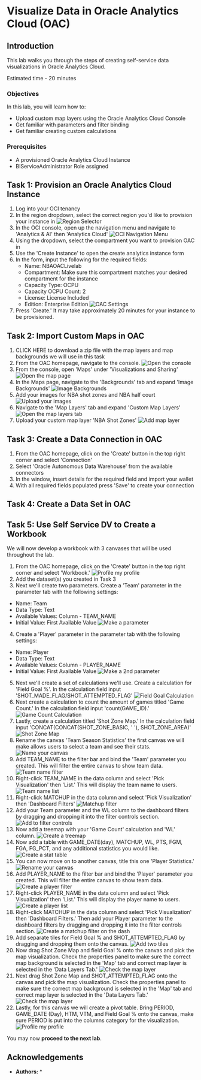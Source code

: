 # Visualize Data in Oracle Analytics Cloud (OAC)

## Introduction
This lab walks you through the steps of creating self-service data visualizations in Oracle Analytics Cloud.

Estimated time - 20 minutes



### Objectives
In this lab, you will learn how to:
* Upload custom map layers using the Oracle Analytics Cloud Console
* Get familiar with parameters and filter binding
* Get familiar creating custom calculations

### Prerequisites
* A provisioned Oracle Analytics Cloud Instance
* BIServiceAdministrator Role assigned

## Task 1: Provision an Oracle Analytics Cloud Instance

1. Log into your OCI tenancy
2. In the region dropdown, select the correct region you'd like to provision your instance in
   ![Region Selector](images/regionselection.png "Select your region")
4. In the OCI console, open up the navigation menu and navigate to 'Analytics & AI' then 'Analytics Cloud'
   ![OCI Navigation Menu](images/analyticsmenu.png "OCI Analytics Menu")
6. Using the dropdown, select the compartment you want to provision OAC in
7. Use the 'Create Instance' to open the create analytics instance form
8. In the form, input the following for the required fields:
   - Name: NBAOACLivelab
   - Compartment: Make sure this compartment matches your desired compartment for the instance
   - Capacity Type: OCPU
   - Capacity OCPU Count: 2
   - License: License Included
   - Edition: Enterprise Edition
   ![OAC Settings](images/OACSettings.png "OAC Settings")
9. Press 'Create.' It may take approximately 20 minutes for your instance to be provisioned.

## Task 2: Import Custom Maps in OAC

1. CLICK HERE to download a zip file with the map layers and map backgrounds we will use in this task
2. From the OAC homepage, navigate to the console.
   ![Open the console](images/navmenuconsole.png "Open the console")
4. From the console, open 'Maps' under 'Visualizations and Sharing'
   ![Open the map page](images/mapsmenu.png "Open the map page")
6. In the Maps page, navigate to the 'Backgrounds' tab and expand 'Image Backgrounds'
   ![Image Backgrounds](images/backgroundtab.png "Maps background tab")
8. Add your images for NBA shot zones and NBA half court
   ![Upload your images](images/addbackground.png "Add your map background")
10. Navigate to the 'Map Layers' tab and expand 'Custom Map Layers'
    ![Open the map layers tab](images/maplayertab.png "Open the map layers page")
12. Upload your custom map layer 'NBA Shot Zones'
    ![Add map layer](images/addmaplayer.png "Add your map layer")

## Task 3: Create a Data Connection in OAC
1. From the OAC homepage, click on the 'Create' button in the top right corner and select 'Connection'
2. Select 'Oracle Autonomous Data Warehouse' from the available connectors
3. In the window, insert details for the required field and import your wallet
4. With all required fields populated press 'Save' to create your connection

## Task 4: Create a Data Set in OAC

## Task 5: Use Self Service DV to Create a Workbook
We will now develop a workbook with 3 canvases that will be used throughout the lab. 

1. From the OAC homepage, click on the 'Create' button in the top right corner and select 'Workbook.'
   ![Profile my profile](images/createworkbook.png "Use the create button")
3. Add the dataset(s) you created in Task 3
4. Next we'll create two parameters. Create a 'Team' parameter in the parameter tab with the following settings:
  - Name: Team
  - Data Type: Text
  - Available Values: Column - TEAM_NAME
  - Initial Value: First Available Value
    ![Make a parameter](images/teamparameter.png "Team parameter settings")
4. Create a 'Player' parameter in the parameter tab with the following settings:
  - Name: Player
  - Data Type: Text
  - Available Values: Column - PLAYER_NAME
  - Initial Value: First Available Value
    ![Make a 2nd parameter](images/playerparameter.png "Player parameter settings")
5. Next we'll create a set of calculations we'll use. Create a calculation for 'Field Goal %'. In the calculation field input 'SHOT_MADE_FLAG/SHOT_ATTEMPTED_FLAG'
   ![Field Goal Calculation](images/fieldgoalcalc.png "Field Goal % Calculation")
6. Next create a calculation to count the amount of games titled 'Game Count.' In the calculation field input 'count(GAME_ID).'
   ![Game Count Calculation](images/gamecountcalc.png "Game Count Calculation")
7. Lastly, create a calculation titled 'Shot Zone Map.' In the calculation field input 'CONCAT(CONCAT(SHOT_ZONE_BASIC, ' '), SHOT_ZONE_AREA)'
   ![Shot Zone Map](images/shotzonemapcalc.png "Shot Zone Map Calculation")
8. Rename the canvas 'Team Season Statistics' the first canvas we will make allows users to select a team and see their stats.
   ![Name your canvas](images/teamseasonstats.png "Rename your canvas")
9. Add TEAM_NAME to the filter bar and bind the 'Team' parameter you created. This will filter the entire canvas to show team data.
   ![Team name filter](images/teamnamefilter.png "Add team name to filterbar")
10. Right-click TEAM_NAME in the data column and select 'Pick Visualization' then 'List.' This will display the team name to users.
    ![Team name list](images/teamnamelistviz.png "Make a team list")
11. Right-click MATCHUP in the data column and select 'Pick Visualization' then 'Dashboard Filters'
    ![Matchup filter](images/matchupfilterviz.png "Create a matchup filter")
12. Add your Team parameter and the WL column to the dashboard filters by dragging and dropping it into the filter controls section.
    ![Add to filter controls](images/filtercontrols.png "Add to filter controls")
13. Now add a treemap with your 'Game Count' calculation and 'WL' column.
    ![Create a treemap](images/treemap.png "Create a treemap")
14. Now add a table with GAME_DATE(day), MATCHUP, WL, PTS, FGM, FGA, FG_PCT, and any additional statistics you would like.
    ![Create a stat table](images/statstable.png "Create a table of season stats")
15. You can now move on to another canvas, title this one 'Player Statistics.'
    ![Rename your canvas](images/playerstatisticsrename.png "Rename your 2nd column")
16.  Add PLAYER_NAME to the filter bar and bind the 'Player' parameter you created. This will filter the entire canvas to show team data.
    ![Create a player filter](images/playernamefilterbar.png "Create a player name filter")
17. Right-click PLAYER_NAME in the data column and select 'Pick Visualization' then 'List.' This will display the player name to users.
    ![Create a player list](images/playernamelist.png "Create a player name list")
18. Right-click MATCHUP in the data column and select 'Pick Visualization' then 'Dashboard Filters.' Then add your Player parameter to the dashboard filters by dragging and dropping it into the filter controls section.
    ![Create a matchup filter on the dash](images/playernamefilterviz.png "Create filter visualization with player name and matchup")
19. Add separate tiles for Field Goal % and SHOT_ATTEMPTED_FLAG by dragging and dropping them onto the canvas.
    ![Add two tiles](images/tileviz.png "Add two tiles to your canvas")
20. Now drag Shot Zone Map and field Goal % onto the canvas and pick the map visualization. Check the properties panel to make sure the correct map background is selected in the 'Map' tab and correct map layer is selected in the 'Data Layers Tab.'
    ![Check the map layer](images/NBAshotzonesfieldgoalmap.png "Check your map layer")
21. Next drag Shot Zone Map and SHOT_ATTEMPTED_FLAG onto the canvas and pick the map visualization. Check the properties panel to make sure the correct map background is selected in the 'Map' tab and correct map layer is selected in the 'Data Layers Tab.'
    ![Check the map layer](images/attemptedshotmap.png "Check your map layer")
22. Lastly, for this canvas we will create a pivot table. Bring PERIOD, GAME_DATE (Day), HTM, VTM, and Field Goal % onto the canvas, make sure PERIOD is put into the columns category for the visualization.
    ![Profile my profile](images/pivottable.png "Create a pivot table visualization")


You may now **proceed to the next lab**.

## Acknowledgements

* **Authors:**
   * 
